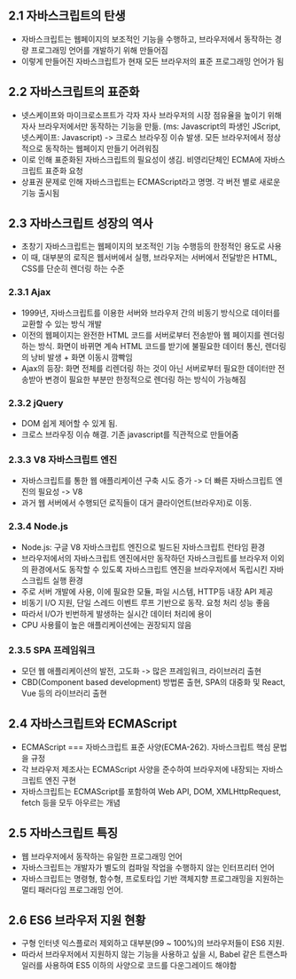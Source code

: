 ## 2.1 자바스크립트의 탄생

- 자바스크립트는 웹페이지의 보조적인 기능을 수행하고, 브라우저에서 동작하는 경량 프로그래밍 언어를 개발하기 위해 만들어짐
- 이렇게 만들어진 자바스크립트가 현재 모든 브라우저의 표준 프로그래밍 언어가 됨

## 2.2 자바스크립트의 표준화

- 넷스케이프와 마이크로소프트가 각자 자사 브라우저의 시장 점유율을 높이기 위해 자사 브라우저에서만 동작하는 기능을 만듦. (ms: Javascript의 파생인 JScript, 넷스케이프: Javascript) -> 크로스 브라우징 이슈 발생. 모든 브라우저에서 정상적으로 동작하는 웹페이지 만들기 어려워짐
- 이로 인해 표준화된 자바스크립트의 필요성이 생김. 비영리단체인 ECMA에 자바스크립트 표준화 요청
- 상표권 문제로 인해 자바스크립트는 ECMAScript라고 명명. 각 버전 별로 새로운 기능 출시됨

## 2.3 자바스크립트 성장의 역사

- 초창기 자바스크립트는 웹페이지의 보조적인 기능 수행등의 한정적인 용도로 사용
- 이 때, 대부분의 로직은 웹서버에서 실행, 브라우저는 서버에서 전달받은 HTML, CSS를 단순히 렌더링 하는 수준

### 2.3.1 Ajax

- 1999년, 자바스크립트를 이용한 서버와 브라우저 간의 비동기 방식으로 데이터를 교환할 수 있는 방식 개발
- 이전의 웹페이지는 완전한 HTML 코드를 서버로부터 전송받아 웹 페이지를 렌더링 하는 방식. 화면이 바뀌면 계속 HTML 코드를 받기에 불필요한 데이터 통신, 렌더링의 낭비 발생 + 화면 이동시 깜빡임
- Ajax의 등장: 화면 전체를 리렌더링 하는 것이 아닌 서버로부터 필요한 데이터만 전송받아 변경이 필요한 부분만 한정적으로 렌더링 하는 방식이 가능해짐

### 2.3.2 jQuery

- DOM 쉽게 제어할 수 있게 됨.
- 크로스 브라우징 이슈 해결. 기존 javascript를 직관적으로 만들어줌

### 2.3.3 V8 자바스크립트 엔진

- 자바스크립트를 통한 웹 애플리케이션 구축 시도 증가 -> 더 빠른 자바스크립트 엔진의 필요성 -> V8
- 과거 웹 서버에서 수행되던 로직들이 대거 클라이언트(브라우저)로 이동.

### 2.3.4 Node.js

- Node.js: 구글 V8 자바스크립트 엔진으로 빌드된 자바스크립트 런타임 환경
- 브라우저에서의 자바스크립트 엔진에서만 동작하던 자바스크립트를 브라우저 이외의 환경에서도 동작할 수 있도록 자바스크립트 엔진을 브라우저에서 독립시킨 자바스크립트 실행 환경
- 주로 서버 개발에 사용, 이에 필요한 모듈, 파일 시스템, HTTP등 내장 API 제공
- 비동기 I/O 지원, 단일 스레드 이벤트 루프 기반으로 동작. 요청 처리 성능 좋음
- 따라서 I/O가 빈번하게 발생하는 실시간 데이터 처리에 용이
- CPU 사용률이 높은 애플리케이션에는 권장되지 않음

### 2.3.5 SPA 프레임워크

- 모던 웹 애플리케이션의 발전, 고도화 -> 많은 프레임워크, 라이브러리 출현
- CBD(Component based development) 방법론 출현, SPA의 대중화 및 React, Vue 등의 라이브러리 출현

## 2.4 자바스크립트와 ECMAScript

- ECMAScript === 자바스크립트 표준 사양(ECMA-262). 자바스크립트 핵심 문법을 규정
- 각 브라우저 제조사는 ECMAScript 사양을 준수하여 브라우저에 내장되는 자바스크립트 엔진 구현
- 자바스크립트는 ECMAScript를 포함하여 Web API, DOM, XMLHttpRequest, fetch 등을 모두 아우르는 개념

## 2.5 자바스크립트 특징

- 웹 브라우저에서 동작하는 유일한 프로그래밍 언어
- 자바스크립트는 개발자가 별도의 컴파일 작업을 수행하지 않는 인터프리터 언어
- 자바스크립트는 명령형, 함수형, 프로토타입 기반 객체지향 프로그래밍을 지원하는 멀티 패러다임 프로그래밍 언어.

## 2.6 ES6 브라우저 지원 현황

- 구형 인터넷 익스플로러 제외하고 대부분(99 ~ 100%)의 브라우저들이 ES6 지원.
- 따라서 브라우저에서 지원하지 않는 기능을 사용하고 싶을 시, Babel 같은 트랜스파일러를 사용하여 ES5 이하의 사양으로 코드를 다운그레이드 해야함
